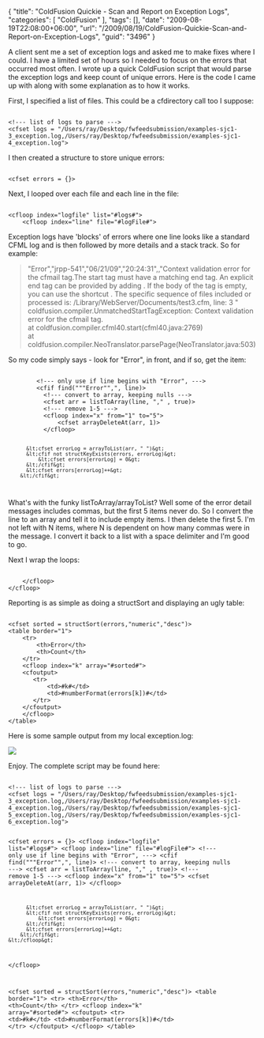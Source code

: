 {
	"title": "ColdFusion Quickie - Scan and Report on Exception Logs",
	"categories": [
		"ColdFusion"
	],
	"tags": [],
	"date": "2009-08-19T22:08:00+06:00",
	"url": "/2009/08/19/ColdFusion-Quickie-Scan-and-Report-on-Exception-Logs",
	"guid": "3496"
}

A client sent me a set of exception logs and asked me to make fixes where I could. I have a limited set of hours so I needed to focus on the errors that occurred most often. I wrote up a quick ColdFusion script that would parse the exception logs and keep count of unique errors. Here is the code I came up with along with some explanation as to how it works.
<!--more-->
First, I specified a list of files. This could be a cfdirectory call too I suppose:

<code>
&lt;!--- list of logs to parse ---&gt;
&lt;cfset logs = "/Users/ray/Desktop/fwfeedsubmission/examples-sjc1-3_exception.log,/Users/ray/Desktop/fwfeedsubmission/examples-sjc1-4_exception.log"&gt;
</code>

I then created a structure to store unique errors:

<code>
&lt;cfset errors = {}&gt;
</code>

Next, I looped over each file and each line in the file:

<code>
&lt;cfloop index="logfile" list="#logs#"&gt;
    &lt;cfloop index="line" file="#logFile#"&gt;
</code>

Exception logs have 'blocks' of errors where one line looks like a standard CFML log and is then followed by more details and a stack track. So for example:

<blockquote>
"Error","jrpp-541","06/21/09","20:24:31",,"Context validation error for the cfmail tag.The start tag must have a matching end tag.  An explicit end tag can be provided by adding </cfmail>.  If the body of the tag is empty, you can use the shortcut <cfmail .../>. The specific sequence of files included or processed is: /Library/WebServer/Documents/test3.cfm, line: 3 "<br/>
coldfusion.compiler.UnmatchedStartTagException: Context validation error for the cfmail tag.<br/>
	at coldfusion.compiler.cfml40.start(cfml40.java:2769)<br/>
	at coldfusion.compiler.NeoTranslator.parsePage(NeoTranslator.java:503)
</blockquote>

So my code simply says - look for "Error", in front, and if so, get the item:

<code>
        &lt;!--- only use if line begins with "Error", ---&gt;
		&lt;cfif find("""Error"",", line)&gt;
		  &lt;!--- convert to array, keeping nulls ---&gt;
		  &lt;cfset arr = listToArray(line, "," , true)&gt;
		  &lt;!--- remove 1-5 ---&gt;
		  &lt;cfloop index="x" from="1" to="5"&gt;
    		  &lt;cfset arrayDeleteAt(arr, 1)&gt;
		  &lt;/cfloop&gt;
		  
		  &lt;cfset errorLog = arrayToList(arr, " ")&gt;
		  &lt;cfif not structKeyExists(errors, errorLog)&gt;
		      &lt;cfset errors[errorLog] = 0&gt;
		  &lt;/cfif&gt;
		  &lt;cfset errors[errorLog]++&gt;
		&lt;/cfif&gt;
</code>

What's with the funky listToArray/arrayToList? Well some of the error detail messages includes commas, but the first 5 items never do. So I convert the line to an array and tell it to include empty items. I then delete the first 5. I'm not left with N items, where N is dependent on how many commas were in the message. I convert it back to a list with a space delimiter and I'm good to go.

Next I wrap the loops:

<code>
    &lt;/cfloop&gt;
&lt;/cfloop&gt;
</code>

Reporting is as simple as doing a structSort and displaying an ugly table:

<code>
&lt;cfset sorted = structSort(errors,"numeric","desc")&gt;
&lt;table border="1"&gt;
    &lt;tr&gt;
        &lt;th&gt;Error&lt;/th&gt;
        &lt;th&gt;Count&lt;/th&gt;
    &lt;/tr&gt;
    &lt;cfloop index="k" array="#sorted#"&gt;
	&lt;cfoutput&gt;
	   &lt;tr&gt;
	       &lt;td&gt;#k#&lt;/td&gt;
		   &lt;td&gt;#numberFormat(errors[k])#&lt;/td&gt;
	   &lt;/tr&gt;
	&lt;/cfoutput&gt;
    &lt;/cfloop&gt;
&lt;/table&gt;
</code>

Here is some sample output from my local exception.log:

<img src="http://www.raymondcamden.com/images/Picture 336.png" />

Enjoy. The complete script may be found here:

<code>
&lt;!--- list of logs to parse ---&gt;
&lt;cfset logs = "/Users/ray/Desktop/fwfeedsubmission/examples-sjc1-3_exception.log,/Users/ray/Desktop/fwfeedsubmission/examples-sjc1-4_exception.log,/Users/ray/Desktop/fwfeedsubmission/examples-sjc1-5_exception.log,/Users/ray/Desktop/fwfeedsubmission/examples-sjc1-6_exception.log"&gt;

&lt;cfset errors = {}&gt;
&lt;cfloop index="logfile" list="#logs#"&gt;
    &lt;cfloop index="line" file="#logFile#"&gt;
        &lt;!--- only use if line begins with "Error", ---&gt;
		&lt;cfif find("""Error"",", line)&gt;
		  &lt;!--- convert to array, keeping nulls ---&gt;
		  &lt;cfset arr = listToArray(line, "," , true)&gt;
		  &lt;!--- remove 1-5 ---&gt;
		  &lt;cfloop index="x" from="1" to="5"&gt;
    		  &lt;cfset arrayDeleteAt(arr, 1)&gt;
		  &lt;/cfloop&gt;
		  
		  &lt;cfset errorLog = arrayToList(arr, " ")&gt;
		  &lt;cfif not structKeyExists(errors, errorLog)&gt;
		      &lt;cfset errors[errorLog] = 0&gt;
		  &lt;/cfif&gt;
		  &lt;cfset errors[errorLog]++&gt;
		&lt;/cfif&gt;
    &lt;/cfloop&gt;
&lt;/cfloop&gt;

&lt;cfset sorted = structSort(errors,"numeric","desc")&gt;
&lt;table border="1"&gt;
    &lt;tr&gt;
        &lt;th&gt;Error&lt;/th&gt;
        &lt;th&gt;Count&lt;/th&gt;
    &lt;/tr&gt;
    &lt;cfloop index="k" array="#sorted#"&gt;
	&lt;cfoutput&gt;
	   &lt;tr&gt;
	       &lt;td&gt;#k#&lt;/td&gt;
		   &lt;td&gt;#numberFormat(errors[k])#&lt;/td&gt;
	   &lt;/tr&gt;
	&lt;/cfoutput&gt;
    &lt;/cfloop&gt;
&lt;/table&gt;
</code>